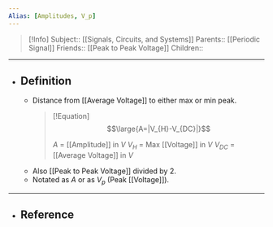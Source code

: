 ```yaml
---
Alias: [Amplitudes, V_p]
---
```

> [!Info]
> Subject:: [[Signals, Circuits, and Systems]]
> Parents:: [[Periodic Signal]]
> Friends:: [[Peak to Peak Voltage]]
> Children:: 
---
- ## Definition
	- Distance from [[Average Voltage]] to either max or min peak.
	  > [!Equation]
	  > $$\large{A=|V_{H}-V_{DC}|}$$
	  > 
	  > $A$ = [[Amplitude]] in $V$
	  > $V_{H}$ = Max [[Voltage]] in $V$
	  > $V_{DC}$ = [[Average Voltage]] in $V$
	- Also [[Peak to Peak Voltage]] divided by $2$.
	- Notated as $A$ or as $V_{p}$ (Peak [[Voltage]]).
---
- ## Reference